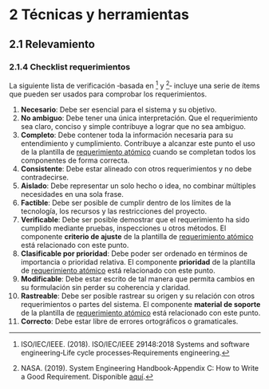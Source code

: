 # 2 Técnicas y herramientas

## 2.1 Relevamiento

### 2.1.4 Checklist requerimientos

La siguiente lista de verificación ‑basada en [^1] y [^2]‑ incluye una serie de
ítems que pueden ser usados para comprobar los requerimientos.

[^1]: ISO/IEC/IEEE. (2018). ISO/IEC/IEEE 29148:2018 Systems and software
engineering‑Life cycle processes‑Requirements engineering.
[^2]: NASA. (2019). System Engineering Handbook‑Appendix C: How to Write a Good
    Requirement. Disponible
    [aquí](https://www.nasa.gov/reference/system-engineering-handbook-appendix/#hds-sidebar-nav-3).

1. **Necesario**: Debe ser esencial para el sistema y su objetivo.
2. **No ambiguo**: Debe tener una única interpretación. Que el requerimiento sea
   claro, conciso y simple contribuye a lograr que no sea ambiguo.
3. **Completo**: Debe contener toda la información necesaria para su
   entendimiento y cumplimiento. Contribuye a alcanzar este punto el uso de la
   plantilla de [requerimiento
   atómico](/3_Plantillas/3_1_Requerimiento_atomico.md) cuando se completan
   todos los componentes de forma correcta.
4. **Consistente**: Debe estar alineado con otros requerimientos y no debe
   contradecirse.
5. **Aislado**: Debe representar un solo hecho o idea, no combinar múltiples
   necesidades en una sola frase.
6. **Factible**: Debe ser posible de cumplir dentro de los límites de la
   tecnología, los recursos y las restricciones del proyecto.
7. **Verificable**: Debe ser posible demostrar que el requerimiento ha sido
   cumplido mediante pruebas, inspecciones u otros métodos. El componente
   **criterio de ajuste** de la plantilla de [requerimiento
   atómico](/3_Plantillas/3_1_Requerimiento_atomico.md) está relacionado con
   este punto.
8. **Clasificable por prioridad**: Debe poder ser ordenado en términos de
   importancia o prioridad relativa. El componente **prioridad** de la plantilla
   de [requerimiento atómico](/3_Plantillas/3_1_Requerimiento_atomico.md) está
   relacionado con este punto.
9. **Modificable**: Debe estar escrito de tal manera que permita cambios en su
   formulación sin perder su coherencia y claridad.
10. **Rastreable**: Debe ser posible rastrear su origen y su relación con otros
    requerimientos o partes del sistema. El componente **material de soporte**
   de la plantilla de [requerimiento
   atómico](/3_Plantillas/3_1_Requerimiento_atomico.md) está relacionado con
   este punto.
11. **Correcto**: Debe estar libre de errores ortográficos o gramaticales.
